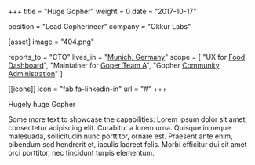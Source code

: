 +++
  title = "Huge Gopher"
  weight = 0
  date = "2017-10-17"

  position = "Lead Gopherineer"
  company = "Okkur Labs"

  [asset]
    image = "404.png"

  reports_to = "CTO"
  lives_in = "[Munich, Germany](https://www.google.com/maps/place/Munich,+Germany/)"
  scope = [
    "UX for [Food Dashboard](#)",
    "Maintainer for [Goper Team A](#)",
    "Gopher [Community Administration](#)"
  ]

  [[icons]]
    icon = "fab fa-linkedin-in"
    url = "#"
+++

Hugely huge Gopher

Some more text to showcase the capabilities:
Lorem ipsum dolor sit amet, consectetur adipiscing elit.
Curabitur a lorem urna.
Quisque in neque malesuada, sollicitudin nunc porttitor, ornare est.
Praesent ante enim, bibendum sed hendrerit et, iaculis laoreet felis.
Morbi efficitur dui sit amet orci porttitor, nec tincidunt turpis elementum.

